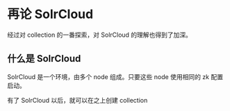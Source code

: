 # 再论 SolrCloud

经过对 collection 的一番探索，对 SolrCloud 的理解也得到了加深。

## 什么是 SolrCloud

SolrCloud 是一个环境，由多个 node 组成。只要这些 node 使用相同的 zk 配置启动。

有了 SolrCloud 以后，就可以在之上创建 collection